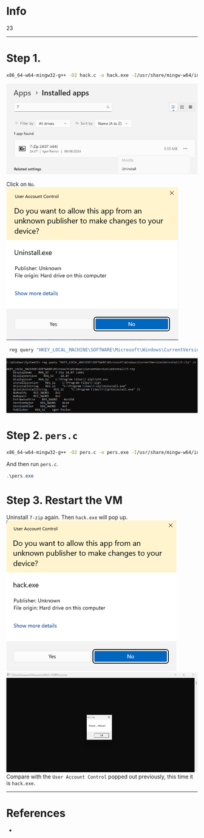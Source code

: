 # Info
23



---

# Step 1. 

```bash
x86_64-w64-mingw32-g++ -O2 hack.c -o hack.exe -I/usr/share/mingw-w64/include/ -s -ffunction-sections -fdata-sections -Wno-write-strings -fno-exceptions -fmerge-all-constants -static-libstdc++ -static-libgcc -fpermissive

```
![](./screenshots/02.png)

Click on `No`. <br>
![](./screenshots/03.png)

```bash
 reg query "HKEY_LOCAL_MACHINE\SOFTWARE\Microsoft\Windows\CurrentVersion\Uninstall\7-zip" /s
```
![](./screenshots/05.png)

# Step 2. `pers.c`

```bash
x86_64-w64-mingw32-g++ -O2 pers.c -o pers.exe -I/usr/share/mingw-w64/include/ -s -ffunction-sections -fdata-sections -Wno-write-strings -fno-exceptions -fmerge-all-constants -static-libstdc++ -static-libgcc -fpermissive
```
And then run `pers.c`. <br>

```powershell
.\pers.exe
```

# Step 3. Restart the VM
Uninstall `7-zip` again. Then `hack.exe` will pop up. <br>
![](./screenshots/08.png)
![](./screenshots/07.png)
Compare with the `User Account Control` popped out previously, this time it is `hack.exe`.

---

# References
- []()